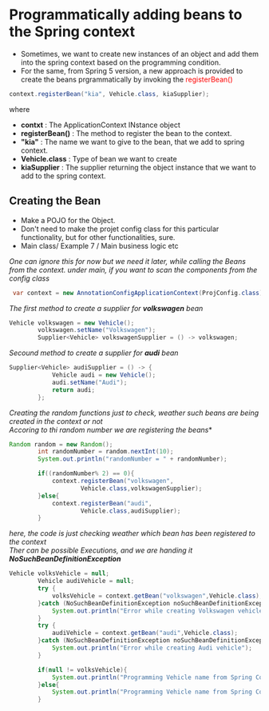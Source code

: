 # Programmatically adding beans to the Spring context

- Sometimes, we want to create new instances of an object and add them into the spring context
  based on the programming condition.
- For the same, from Spring 5 version, a new approach is provided to create the beans prgrammatically by invoking
  the <span style="color: red">registerBean() </span>
````java
context.registerBean("kia", Vehicle.class, kiaSupplier);
````
where 
- **contxt** : The ApplicationContext INstance object
- **registerBean()** : The method to register the bean to the context.
- **"kia"** : The name we want to give to the bean, that we add to spring context.
- **Vehicle.class** : Type of bean we want to create 
- **kiaSupplier** : The supplier returning the object instance that we want to add to
                    the spring context. 


## Creating the Bean 
- Make a POJO for the Object.
- Don't need to make the projet config class for this particular functionality, but for other functionalities, sure. 
- Main class/ Example 7 / Main business logic etc

*One can ignore this for now but we need it later, while calling the Beans from the context.
under main, if you want to scan the components from the config class*
````java
 var context = new AnnotationConfigApplicationContext(ProjConfig.class);
````
*The first method to create a supplier for **volkswagen** bean*
````java
Vehicle volkswagen = new Vehicle();
        volkswagen.setName("Volkswagen");
        Supplier<Vehicle> volkswagenSupplier = () -> volkswagen; 
````
*Secound method to create a supplier for **audi** bean*
````java
Supplier<Vehicle> audiSupplier = () -> {
            Vehicle audi = new Vehicle();
            audi.setName("Audi");
            return audi;
        }; 
````

*Creating the random functions just to check, weather such beans are being created in the context or not*<br>
*Accoring to thi random number we are registering the beans**
````java
Random random = new Random();
        int randomNumber = random.nextInt(10);
        System.out.println("randomNumber = " + randomNumber);

        if((randomNumber% 2) == 0){
            context.registerBean("volkswagen",
                    Vehicle.class,volkswagenSupplier);
        }else{
            context.registerBean("audi",
                    Vehicle.class,audiSupplier);
        }
````
*here, the code is just checking weather which bean has been registered to the context*<br>
*Ther can be possible Executions, and we are handing it **NoSuchBeanDefinitionException***
````java
Vehicle volksVehicle = null;
        Vehicle audiVehicle = null;
        try {
            volksVehicle = context.getBean("volkswagen",Vehicle.class);
        }catch (NoSuchBeanDefinitionException noSuchBeanDefinitionException){
            System.out.println("Error while creating Volkswagen vehicle");
        }
        try {
            audiVehicle = context.getBean("audi",Vehicle.class);
        }catch (NoSuchBeanDefinitionException noSuchBeanDefinitionException){
            System.out.println("Error while creating Audi vehicle");
        }

        if(null != volksVehicle){
            System.out.println("Programming Vehicle name from Spring Context is: " + volksVehicle.getName());
        }else{
            System.out.println("Programming Vehicle name from Spring Context is: " + audiVehicle.getName());
        }
````